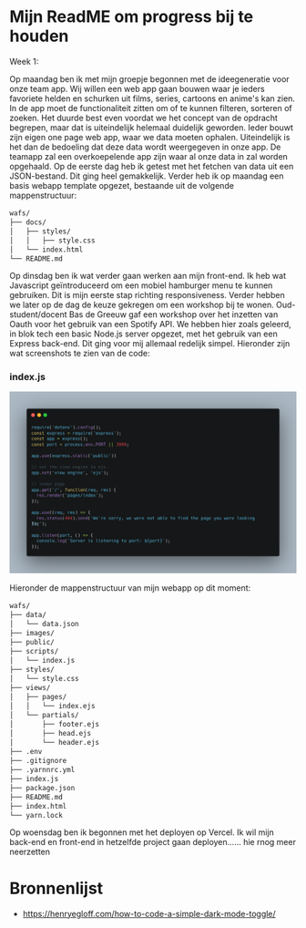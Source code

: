 # Mijn ReadME om progress bij te houden

Week 1:

Op maandag ben ik met mijn groepje begonnen met de ideegeneratie voor onze team app. Wij willen een 
web app gaan bouwen waar je ieders favoriete helden en schurken uit films, series, cartoons en anime's 
kan zien. In de app moet de functionaliteit zitten om of te kunnen filteren, sorteren of zoeken. Het 
duurde best even voordat we het concept van de opdracht begrepen, maar dat is uiteindelijk helemaal 
duidelijk geworden. Ieder bouwt zijn eigen one page web app, waar we data moeten ophalen. Uiteindelijk is 
het dan de bedoeling dat deze data wordt weergegeven in onze app. De teamapp zal een overkoepelende app 
zijn waar al onze data in zal worden opgehaald. Op de eerste dag heb ik getest met het fetchen van data uit 
een JSON-bestand. Dit ging heel gemakkelijk. Verder heb ik op maandag een basis webapp template opgezet, 
bestaande uit de volgende mappenstructuur:
```
wafs/
├── docs/
│   ├── styles/
│   │   ├── style.css
│   └── index.html
└── README.md
```
Op dinsdag ben ik wat verder gaan werken aan mijn front-end. Ik heb wat Javascript geïntroduceerd om een 
mobiel hamburger menu te kunnen gebruiken. Dit is mijn eerste stap richting responsiveness. Verder hebben 
we later op de dag de keuze gekregen om een workshop bij te wonen. Oud-student/docent Bas de Greeuw gaf een
workshop over het inzetten van Oauth voor het gebruik van een Spotify API. We hebben hier zoals geleerd,
in blok tech een basic Node.js server opgezet, met het gebruik van een Express back-end. Dit ging voor mij
allemaal redelijk simpel. Hieronder zijn wat screenshots te zien van de code:

### index.js
<img src="readme-images/carbon.png" alt="">

Hieronder de mappenstructuur van mijn webapp op dit moment:
```
wafs/
├── data/
│   └── data.json
├── images/
├── public/
├── scripts/
│   └── index.js
├── styles/
│   └── style.css
├── views/
│   ├── pages/
│   │   └── index.ejs
│   └── partials/
│       ├── footer.ejs
│       ├── head.ejs
│       └── header.ejs
├── .env
├── .gitignore
├── .yarnnrc.yml
├── index.js
├── package.json
├── README.md
├── index.html
└── yarn.lock
```
Op woensdag ben ik begonnen met het deployen op Vercel. Ik wil mijn back-end en front-end in hetzelfde 
project gaan deployen...... hie rnog meer neerzetten

# Bronnenlijst
- https://henryegloff.com/how-to-code-a-simple-dark-mode-toggle/
